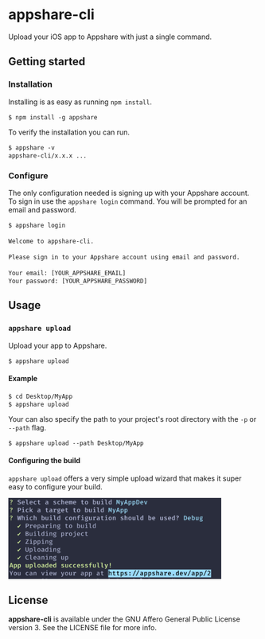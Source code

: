 # appshare-cli

Upload your iOS app to Appshare with just a single command.

## Getting started

### Installation

Installing is as easy as running `npm install`.

```
$ npm install -g appshare
```

To verify the installation you can run.

```sh-session
$ appshare -v
appshare-cli/x.x.x ...
```

### Configure

The only configuration needed is signing up with your Appshare account. To sign in use the `appshare login` command. You will be prompted for an email and password.

```
$ appshare login

Welcome to appshare-cli.

Please sign in to your Appshare account using email and password.

Your email: [YOUR_APPSHARE_EMAIL]
Your password: [YOUR_APPSHARE_PASSWORD]
```

## Usage

### `appshare upload`

Upload your app to Appshare.

```
$ appshare upload
```

#### Example

```sh-session
$ cd Desktop/MyApp
$ appshare upload
```

Your can also specify the path to your project's root directory with the `-p` or `--path` flag.

```
$ appshare upload --path Desktop/MyApp
```

#### Configuring the build

`appshare upload` offers a very simple upload wizard that makes it super easy to configure your build.

<img src="media/upload-example.png" style="max-width: 85%;display: block;" />

## License

**appshare-cli** is available under the GNU Affero General Public License version 3. See the LICENSE file for more info.
